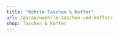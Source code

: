 ```yaml
---
title: "Wöhrle Taschen & Koffer"
url: /aarau/woehrle-taschen-und-koffer/
shop: Taschen & Koffer
---
```

